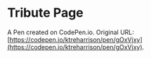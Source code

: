 # Tribute Page

A Pen created on CodePen.io. Original URL: [https://codepen.io/ktreharrison/pen/gOxVjxy](https://codepen.io/ktreharrison/pen/gOxVjxy).



